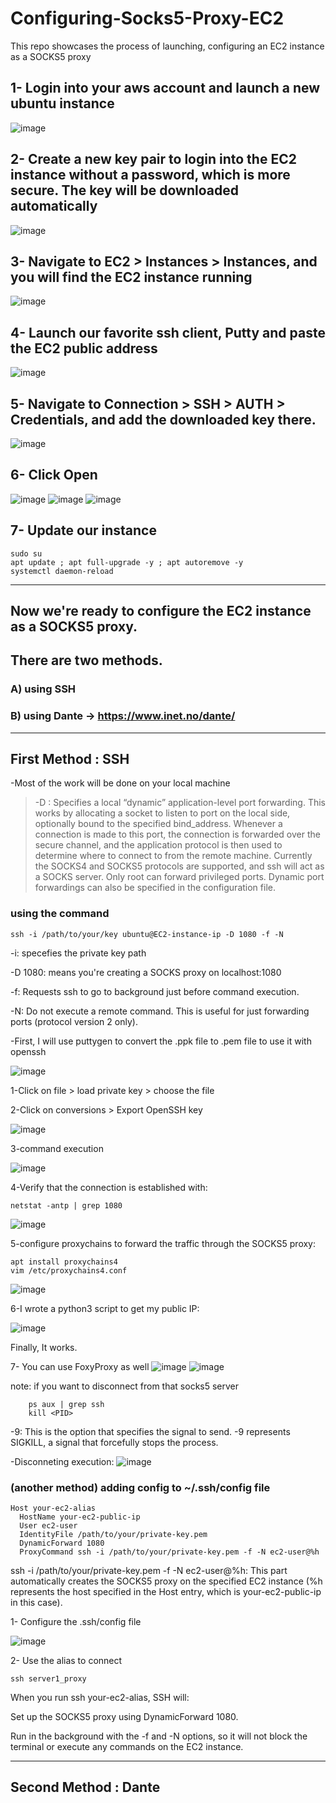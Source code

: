 # Configuring-Socks5-Proxy-EC2
This repo showcases the process of launching, configuring an EC2 instance as a SOCKS5 proxy

## 1- Login into your aws account and launch a new ubuntu instance

![image](https://github.com/user-attachments/assets/35d6edd2-f85d-42c2-bca2-2b96df173552)

## 2- Create a new key pair to login into the EC2 instance without a password, which is more secure. The key will be downloaded automatically

![image](https://github.com/user-attachments/assets/5c9dca43-2b07-45cd-9d04-610cc424c204)

## 3- Navigate to EC2 > Instances > Instances, and you will find the EC2 instance running

![image](https://github.com/user-attachments/assets/b657bad8-bf1d-4fa2-9b90-842c559087f5)

## 4- Launch our favorite ssh client, Putty and paste the EC2 public address

![image](https://github.com/user-attachments/assets/ab8b78fd-4aa9-4cfa-bd47-81f7b3116dce)

## 5- Navigate to Connection > SSH > AUTH > Credentials, and add the downloaded key there.

![image](https://github.com/user-attachments/assets/822cac77-51be-4b7c-8e6a-1afed1fdc44b)

## 6- Click Open

![image](https://github.com/user-attachments/assets/34835221-348a-46a4-a47e-a46050c433d4)
![image](https://github.com/user-attachments/assets/00853355-9e09-4eb2-bcc8-7c39e8d36422)
![image](https://github.com/user-attachments/assets/5354caef-3b99-4199-a872-ed15293daab2)

## 7- Update our instance

    sudo su
    apt update ; apt full-upgrade -y ; apt autoremove -y
    systemctl daemon-reload

-----------------------------------------------------------------------------------------

## Now we're ready to configure the EC2 instance as a SOCKS5 proxy.
## There are two methods.

### A) using SSH
### B) using Dante -> https://www.inet.no/dante/

------------------------------------------------------------------------------------------

## First Method : SSH

-Most of the work will be done on your local machine
> -D : Specifies a local “dynamic” application-level port
               forwarding.  This works by allocating a socket to listen
               to port on the local side, optionally bound to the
               specified bind_address.  Whenever a connection is made to
               this port, the connection is forwarded over the secure
               channel, and the application protocol is then used to
               determine where to connect to from the remote machine.
               Currently the SOCKS4 and SOCKS5 protocols are supported,
               and ssh will act as a SOCKS server.  Only root can forward
               privileged ports.  Dynamic port forwardings can also be
               specified in the configuration file.

### using the command 
    ssh -i /path/to/your/key ubuntu@EC2-instance-ip -D 1080 -f -N
-i: specefies the private key path

-D 1080: means you're creating a SOCKS proxy on localhost:1080

-f: Requests ssh to go to background just before command execution.

-N: Do not execute a remote command. This is useful for just forwarding ports (protocol version 2 only).


-First, I will use puttygen to convert the .ppk file to .pem file to use it with openssh

![image](https://github.com/user-attachments/assets/b63df90e-df78-4695-b7ea-edf0f4a4b3bb)

1-Click on file > load private key > choose the file

2-Click on conversions > Export OpenSSH key

![image](https://github.com/user-attachments/assets/2400cded-6e3a-43a6-96c7-9f80a4dcb39b)

3-command execution

![image](https://github.com/user-attachments/assets/4601152e-1be6-4828-ade7-15533fdc2aee)

4-Verify that the connection is established with:
        
    netstat -antp | grep 1080

![image](https://github.com/user-attachments/assets/c11fb914-f11e-480c-b972-88a14641e1e6)

5-configure proxychains to forward the traffic through the SOCKS5 proxy:

    apt install proxychains4
    vim /etc/proxychains4.conf
    
![image](https://github.com/user-attachments/assets/b204a9ae-d595-4290-a280-d8b1453204d6)

6-I wrote a python3 script to get my public IP:

![image](https://github.com/user-attachments/assets/e4a19b60-9047-4b4a-8ded-b57c9e6ecbd2)

Finally, It works.

7- You can use FoxyProxy as well
![image](https://github.com/user-attachments/assets/66e26d1e-bb9d-46f5-ac0b-c6f840be4991)
![image](https://github.com/user-attachments/assets/5769a109-71a5-48f5-9fb1-c494985ad137)


note: if you want to disconnect from that socks5 server

        ps aux | grep ssh
        kill <PID>
-9: This is the option that specifies the signal to send. -9 represents SIGKILL, a signal that forcefully stops the process.

-Disconneting execution:
![image](https://github.com/user-attachments/assets/30b04eb5-a6d3-4e96-9ca5-a344cda13da7)


### (another method) adding config to ~/.ssh/config file

    Host your-ec2-alias
      HostName your-ec2-public-ip
      User ec2-user
      IdentityFile /path/to/your/private-key.pem
      DynamicForward 1080
      ProxyCommand ssh -i /path/to/your/private-key.pem -f -N ec2-user@%h

ssh -i /path/to/your/private-key.pem -f -N ec2-user@%h: This part automatically creates the SOCKS5 proxy on the specified EC2 instance (%h represents the host specified in the Host entry, which is your-ec2-public-ip in this case).

1- Configure the .ssh/config file

![image](https://github.com/user-attachments/assets/7a117bec-7151-413b-a4f6-bc3aab8f22f6)

2- Use the alias to connect

    ssh server1_proxy
    
When you run ssh your-ec2-alias, SSH will:

Set up the SOCKS5 proxy using DynamicForward 1080.

Run in the background with the -f and -N options, so it will not block the terminal or execute any commands on the EC2 instance.

------------------------------------------------------------------------------------------

## Second Method : Dante
